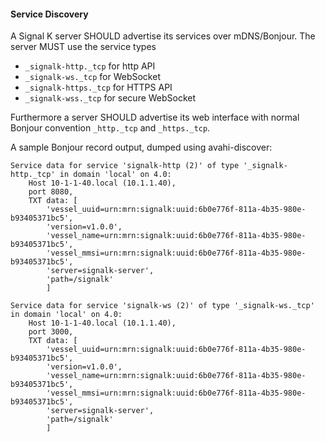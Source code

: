 #### Service Discovery

A Signal K server SHOULD advertise its services over mDNS/Bonjour. The server MUST use the service types

* `_signalk-http._tcp` for http API
* `_signalk-ws._tcp` for WebSocket
* `_signalk-https._tcp` for HTTPS API
* `_signalk-wss._tcp` for secure WebSocket

Furthermore a server SHOULD advertise its web interface with normal Bonjour convention `_http._tcp` and `_https._tcp`.

A sample Bonjour record output, dumped using avahi-discover:

```
Service data for service 'signalk-http (2)' of type '_signalk-http._tcp' in domain 'local' on 4.0:
    Host 10-1-1-40.local (10.1.1.40),
    port 8080,
    TXT data: [
        'vessel_uuid=urn:mrn:signalk:uuid:6b0e776f-811a-4b35-980e-b93405371bc5',
        'version=v1.0.0',
        'vessel_name=urn:mrn:signalk:uuid:6b0e776f-811a-4b35-980e-b93405371bc5',
        'vessel_mmsi=urn:mrn:signalk:uuid:6b0e776f-811a-4b35-980e-b93405371bc5',
        'server=signalk-server',
        'path=/signalk'
        ]

Service data for service 'signalk-ws (2)' of type '_signalk-ws._tcp' in domain 'local' on 4.0:
    Host 10-1-1-40.local (10.1.1.40),
    port 3000,
    TXT data: [
        'vessel_uuid=urn:mrn:signalk:uuid:6b0e776f-811a-4b35-980e-b93405371bc5',
        'version=v1.0.0',
        'vessel_name=urn:mrn:signalk:uuid:6b0e776f-811a-4b35-980e-b93405371bc5',
        'vessel_mmsi=urn:mrn:signalk:uuid:6b0e776f-811a-4b35-980e-b93405371bc5',
        'server=signalk-server',
        'path=/signalk'
        ]
```
